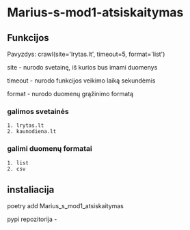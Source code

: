 # Marius-s-mod1-atsiskaitymas

## Funkcijos

Pavyzdys: crawl(site='lrytas.lt', timeout=5, format='list')

site - nurodo svetainę, iš kurios bus imami duomenys

timeout - nurodo funkcijos veikimo laiką sekundėmis

format - nurodo duomenų grąžinimo formatą

### galimos svetainės

    1. lrytas.lt
    2. kaunodiena.lt

### galimi duomenų formatai

    1. list
    2. csv

## instaliacija

poetry add Marius_s_mod1_atsiskaitymas

pypi repozitorija -

